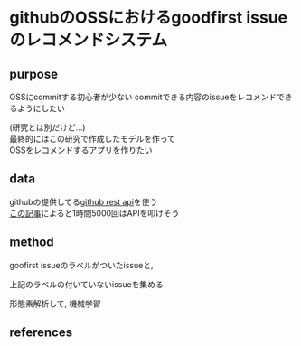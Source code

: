 # githubのOSSにおけるgoodfirst issueのレコメンドシステム

## purpose
OSSにcommitする初心者が少ない
commitできる内容のissueをレコメンドできるようにしたい

(研究とは別だけど...)  
最終的にはこの研究で作成したモデルを作って  
OSSをレコメンドするアプリを作りたい

## data
githubの提供してる[github rest api](https://docs.github.com/ja/rest)を使う  
[この記事](https://qiita.com/syossan27/items/dd3bd152792360c29d01)によると1時間5000回はAPIを叩けそう

## method
goofirst issueのラベルがついたissueと,

上記のラベルの付いていないissueを集める

形態素解析して, 機械学習


## references
